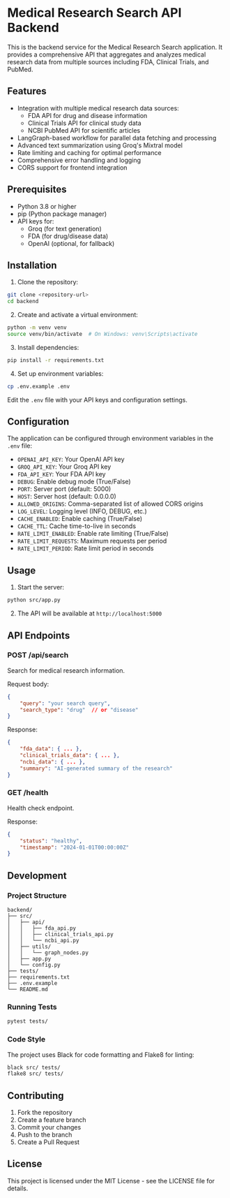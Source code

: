 # Medical Research Search API Backend

This is the backend service for the Medical Research Search application. It provides a comprehensive API that aggregates and analyzes medical research data from multiple sources including FDA, Clinical Trials, and PubMed.

## Features

- Integration with multiple medical research data sources:
  - FDA API for drug and disease information
  - Clinical Trials API for clinical study data
  - NCBI PubMed API for scientific articles
- LangGraph-based workflow for parallel data fetching and processing
- Advanced text summarization using Groq's Mixtral model
- Rate limiting and caching for optimal performance
- Comprehensive error handling and logging
- CORS support for frontend integration

## Prerequisites

- Python 3.8 or higher
- pip (Python package manager)
- API keys for:
  - Groq (for text generation)
  - FDA (for drug/disease data)
  - OpenAI (optional, for fallback)

## Installation

1. Clone the repository:
```bash
git clone <repository-url>
cd backend
```

2. Create and activate a virtual environment:
```bash
python -m venv venv
source venv/bin/activate  # On Windows: venv\Scripts\activate
```

3. Install dependencies:
```bash
pip install -r requirements.txt
```

4. Set up environment variables:
```bash
cp .env.example .env
```
Edit the `.env` file with your API keys and configuration settings.

## Configuration

The application can be configured through environment variables in the `.env` file:

- `OPENAI_API_KEY`: Your OpenAI API key
- `GROQ_API_KEY`: Your Groq API key
- `FDA_API_KEY`: Your FDA API key
- `DEBUG`: Enable debug mode (True/False)
- `PORT`: Server port (default: 5000)
- `HOST`: Server host (default: 0.0.0.0)
- `ALLOWED_ORIGINS`: Comma-separated list of allowed CORS origins
- `LOG_LEVEL`: Logging level (INFO, DEBUG, etc.)
- `CACHE_ENABLED`: Enable caching (True/False)
- `CACHE_TTL`: Cache time-to-live in seconds
- `RATE_LIMIT_ENABLED`: Enable rate limiting (True/False)
- `RATE_LIMIT_REQUESTS`: Maximum requests per period
- `RATE_LIMIT_PERIOD`: Rate limit period in seconds

## Usage

1. Start the server:
```bash
python src/app.py
```

2. The API will be available at `http://localhost:5000`

## API Endpoints

### POST /api/search
Search for medical research information.

Request body:
```json
{
    "query": "your search query",
    "search_type": "drug"  // or "disease"
}
```

Response:
```json
{
    "fda_data": { ... },
    "clinical_trials_data": { ... },
    "ncbi_data": { ... },
    "summary": "AI-generated summary of the research"
}
```

### GET /health
Health check endpoint.

Response:
```json
{
    "status": "healthy",
    "timestamp": "2024-01-01T00:00:00Z"
}
```

## Development

### Project Structure

```
backend/
├── src/
│   ├── api/
│   │   ├── fda_api.py
│   │   ├── clinical_trials_api.py
│   │   └── ncbi_api.py
│   ├── utils/
│   │   └── graph_nodes.py
│   ├── app.py
│   └── config.py
├── tests/
├── requirements.txt
├── .env.example
└── README.md
```

### Running Tests

```bash
pytest tests/
```

### Code Style

The project uses Black for code formatting and Flake8 for linting:

```bash
black src/ tests/
flake8 src/ tests/
```

## Contributing

1. Fork the repository
2. Create a feature branch
3. Commit your changes
4. Push to the branch
5. Create a Pull Request

## License

This project is licensed under the MIT License - see the LICENSE file for details. 